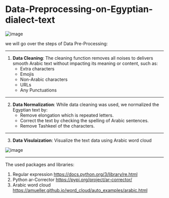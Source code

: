 # Data-Preprocessing-on-Egyptian-dialect-text

![image](https://user-images.githubusercontent.com/45748269/211694457-ebdf3b62-a43f-425a-944a-2fe9a90e3ee6.png)

we will go over the steps of Data Pre-Processing:
****

1. **Data  Cleaning**: 
 The cleaning function removes all noises to delivers smooth Arabic text without impacting its meaning or content, such as:
    - Extra characters 
    - Emojis
    - Non-Arabic characters
    - URLs
    - Any Punctuations 
****
2. **Data Normalization**: While data cleaning was used, we normalized the Egyptian text by:
    - Remove elongation which is repeated letters.
    - Correct the text by checking the spelling of Arabic sentences.
    - Remove Tashkeel of the characters.
**** 
3. **Data Visulaization**: Visualize the text data using Arabic word cloud

![image](https://user-images.githubusercontent.com/45748269/211694163-27649e77-b090-4b86-b2d6-2d1c73047ee6.png)

****
The used packages and libraries:

  1. Regular expression https://docs.python.org/3/library/re.html
  2. Python ar-Corrector https://pypi.org/project/ar-corrector/
  3. Arabic word cloud https://amueller.github.io/word_cloud/auto_examples/arabic.html




